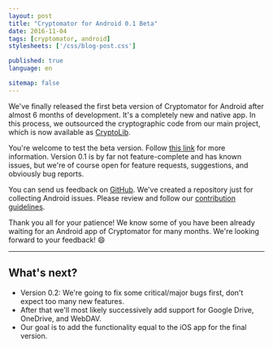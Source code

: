 ```yaml
---
layout: post
title: "Cryptomator for Android 0.1 Beta"
date: 2016-11-04
tags: [cryptomator, android]
stylesheets: ['/css/blog-post.css']

published: true
language: en

sitemap: false
---
```

We've finally released the first beta version of Cryptomator for Android after almost 6 months of development. It's a completely new and native app. In this process, we outsourced the cryptographic code from our main project, which is now available as <a href="https://github.com/cryptomator/cryptolib" target="_blank">CryptoLib</a>.

You're welcome to test the beta version. Follow <a href="/android" target="_blank">this link</a> for more information. Version 0.1 is by far not feature-complete and has known issues, but we're of course open for feature requests, suggestions, and obviously bug reports.

You can send us feedback on <a href="https://github.com/cryptomator/cryptomator-android" target="_blank">GitHub</a>. We've created a repository just for collecting Android issues. Please review and follow our <a href="https://github.com/cryptomator/cryptomator-android/blob/master/CONTRIBUTING.md" target="_blank">contribution guidelines</a>.

Thank you all for your patience! We know some of you have been already waiting for an Android app of Cryptomator for many months. We're looking forward to your feedback! :smile:

<hr/>

## What's next?
- Version 0.2: We're going to fix some critical/major bugs first, don't expect too many new features.
- After that we'll most likely successively add support for Google Drive, OneDrive, and WebDAV.
- Our goal is to add the functionality equal to the iOS app for the final version.
